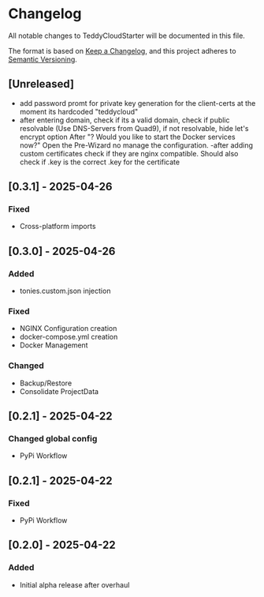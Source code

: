 # Changelog

All notable changes to TeddyCloudStarter will be documented in this file.

The format is based on [Keep a Changelog](https://keepachangelog.com/en/1.0.0/),
and this project adheres to [Semantic Versioning](https://semver.org/spec/v2.0.0.html).

## [Unreleased]
- add password promt for private key generation for the client-certs at the moment its hardcoded "teddycloud"
- after entering domain, check if its a valid domain, check if public resolvable (Use DNS-Servers from Quad9), if not resolvable, hide let's encrypt option
After "? Would you like to start the Docker services now?" Open the Pre-Wizard no manage the configuration.
-after adding custom certificates check if they are nginx compatible. Should also check if .key is the correct .key for the certificate
## [0.3.1] - 2025-04-26
### Fixed
- Cross-platform imports
## [0.3.0] - 2025-04-26
### Added
- tonies.custom.json injection
### Fixed
- NGINX Configuration creation
- docker-compose.yml creation
- Docker Management
### Changed
- Backup/Restore
- Consolidate ProjectData
## [0.2.1] - 2025-04-22
### Changed global config 
- PyPi Workflow
## [0.2.1] - 2025-04-22
### Fixed
- PyPi Workflow
## [0.2.0] - 2025-04-22
### Added
- Initial alpha release after overhaul